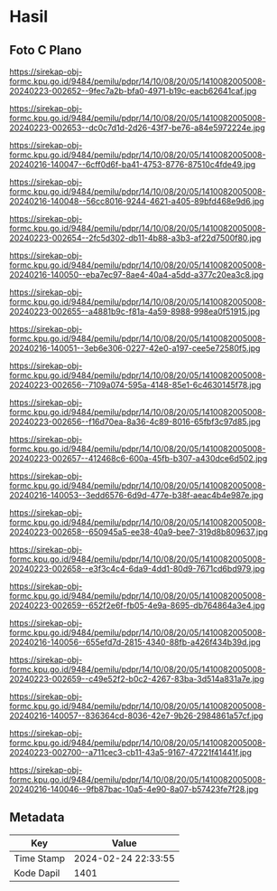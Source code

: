 # Hasil

## Foto C Plano

https://sirekap-obj-formc.kpu.go.id/9484/pemilu/pdpr/14/10/08/20/05/1410082005008-20240223-002652--9fec7a2b-bfa0-4971-b19c-eacb62641caf.jpg

https://sirekap-obj-formc.kpu.go.id/9484/pemilu/pdpr/14/10/08/20/05/1410082005008-20240223-002653--dc0c7d1d-2d26-43f7-be76-a84e5972224e.jpg

https://sirekap-obj-formc.kpu.go.id/9484/pemilu/pdpr/14/10/08/20/05/1410082005008-20240216-140047--6cff0d6f-ba41-4753-8776-87510c4fde49.jpg

https://sirekap-obj-formc.kpu.go.id/9484/pemilu/pdpr/14/10/08/20/05/1410082005008-20240216-140048--56cc8016-9244-4621-a405-89bfd468e9d6.jpg

https://sirekap-obj-formc.kpu.go.id/9484/pemilu/pdpr/14/10/08/20/05/1410082005008-20240223-002654--2fc5d302-db11-4b88-a3b3-af22d7500f80.jpg

https://sirekap-obj-formc.kpu.go.id/9484/pemilu/pdpr/14/10/08/20/05/1410082005008-20240216-140050--eba7ec97-8ae4-40a4-a5dd-a377c20ea3c8.jpg

https://sirekap-obj-formc.kpu.go.id/9484/pemilu/pdpr/14/10/08/20/05/1410082005008-20240223-002655--a4881b9c-f81a-4a59-8988-998ea0f51915.jpg

https://sirekap-obj-formc.kpu.go.id/9484/pemilu/pdpr/14/10/08/20/05/1410082005008-20240216-140051--3eb6e306-0227-42e0-a197-cee5e72580f5.jpg

https://sirekap-obj-formc.kpu.go.id/9484/pemilu/pdpr/14/10/08/20/05/1410082005008-20240223-002656--7109a074-595a-4148-85e1-6c4630145f78.jpg

https://sirekap-obj-formc.kpu.go.id/9484/pemilu/pdpr/14/10/08/20/05/1410082005008-20240223-002656--f16d70ea-8a36-4c89-8016-65fbf3c97d85.jpg

https://sirekap-obj-formc.kpu.go.id/9484/pemilu/pdpr/14/10/08/20/05/1410082005008-20240223-002657--412468c6-600a-45fb-b307-a430dce6d502.jpg

https://sirekap-obj-formc.kpu.go.id/9484/pemilu/pdpr/14/10/08/20/05/1410082005008-20240216-140053--3edd6576-6d9d-477e-b38f-aeac4b4e987e.jpg

https://sirekap-obj-formc.kpu.go.id/9484/pemilu/pdpr/14/10/08/20/05/1410082005008-20240223-002658--650945a5-ee38-40a9-bee7-319d8b809637.jpg

https://sirekap-obj-formc.kpu.go.id/9484/pemilu/pdpr/14/10/08/20/05/1410082005008-20240223-002658--e3f3c4c4-6da9-4dd1-80d9-7671cd6bd979.jpg

https://sirekap-obj-formc.kpu.go.id/9484/pemilu/pdpr/14/10/08/20/05/1410082005008-20240223-002659--652f2e6f-fb05-4e9a-8695-db764864a3e4.jpg

https://sirekap-obj-formc.kpu.go.id/9484/pemilu/pdpr/14/10/08/20/05/1410082005008-20240216-140056--655efd7d-2815-4340-88fb-a426f434b39d.jpg

https://sirekap-obj-formc.kpu.go.id/9484/pemilu/pdpr/14/10/08/20/05/1410082005008-20240223-002659--c49e52f2-b0c2-4267-83ba-3d514a831a7e.jpg

https://sirekap-obj-formc.kpu.go.id/9484/pemilu/pdpr/14/10/08/20/05/1410082005008-20240216-140057--836364cd-8036-42e7-9b26-2984861a57cf.jpg

https://sirekap-obj-formc.kpu.go.id/9484/pemilu/pdpr/14/10/08/20/05/1410082005008-20240223-002700--a711cec3-cb11-43a5-9167-47221f41441f.jpg

https://sirekap-obj-formc.kpu.go.id/9484/pemilu/pdpr/14/10/08/20/05/1410082005008-20240216-140046--9fb87bac-10a5-4e90-8a07-b57423fe7f28.jpg


## Metadata

| Key        | Value               |
| ---------- | ------------------- |
| Time Stamp | 2024-02-24 22:33:55 |
| Kode Dapil | 1401                |



